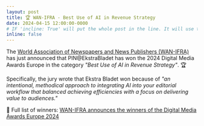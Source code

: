 ```yaml
---
layout: post
title: 🏆 WAN-IFRA - Best Use of AI in Revenue Strategy
date: 2024-04-15 12:00:00-0000
# IF 'incline: True' will put the whole post in the line. It will use the whole annoucement as 'title'.
inline: false
---
```


The [World Association of Newspapers and News Publishers (WAN-IFRA)](https://wan-ifra.org/) has just announced that PIN@EkstraBladet has won the 2024 Digital Media Awards Europe in the category *"Best Use of AI in Revenue Strategy"*. 🏆

Specifically, the jury wrote that Ekstra Bladet won because of *"an intentional, methodical approach to integrating AI into your editorial workflow that balanced achieving efficiencies with a focus on delivering value to audiences."*

🔗 Full list of winners: [WAN-IFRA announces the winners of the Digital Media Awards Europe 2024](https://wan-ifra.org/2024/04/wan-ifra-announces-the-winners-of-the-digital-media-awards-europe-2024/)
